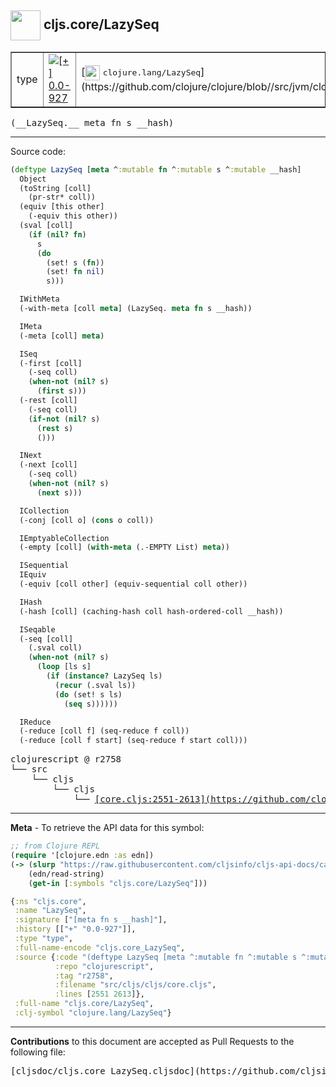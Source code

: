 ## <img width="48px" valign="middle" src="http://i.imgur.com/Hi20huC.png"> cljs.core/LazySeq

 <table border="1">
<tr>

<td>type</td>
<td><a href="https://github.com/cljsinfo/cljs-api-docs/tree/0.0-927"><img valign="middle" alt="[+] 0.0-927" src="https://img.shields.io/badge/+-0.0--927-lightgrey.svg"></a> </td>
<td>
[<img height="24px" valign="middle" src="http://i.imgur.com/1GjPKvB.png"> <samp>clojure.lang/LazySeq</samp>](https://github.com/clojure/clojure/blob//src/jvm/clojure/lang/LazySeq.java)
</td>
</tr>
</table>

 <samp>
(__LazySeq.__ meta fn s __hash)<br>
</samp>

---





Source code:

```clj
(deftype LazySeq [meta ^:mutable fn ^:mutable s ^:mutable __hash]
  Object
  (toString [coll]
    (pr-str* coll))
  (equiv [this other]
    (-equiv this other))
  (sval [coll]
    (if (nil? fn)
      s
      (do
        (set! s (fn))
        (set! fn nil)
        s)))

  IWithMeta
  (-with-meta [coll meta] (LazySeq. meta fn s __hash))

  IMeta
  (-meta [coll] meta)

  ISeq
  (-first [coll]
    (-seq coll)
    (when-not (nil? s)
      (first s)))
  (-rest [coll]
    (-seq coll)
    (if-not (nil? s)
      (rest s)
      ()))

  INext
  (-next [coll]
    (-seq coll)
    (when-not (nil? s)
      (next s)))

  ICollection
  (-conj [coll o] (cons o coll))

  IEmptyableCollection
  (-empty [coll] (with-meta (.-EMPTY List) meta))

  ISequential
  IEquiv
  (-equiv [coll other] (equiv-sequential coll other))

  IHash
  (-hash [coll] (caching-hash coll hash-ordered-coll __hash))

  ISeqable
  (-seq [coll]
    (.sval coll)
    (when-not (nil? s)
      (loop [ls s]
        (if (instance? LazySeq ls)
          (recur (.sval ls))
          (do (set! s ls)
            (seq s))))))

  IReduce
  (-reduce [coll f] (seq-reduce f coll))
  (-reduce [coll f start] (seq-reduce f start coll)))
```

 <pre>
clojurescript @ r2758
└── src
    └── cljs
        └── cljs
            └── <ins>[core.cljs:2551-2613](https://github.com/clojure/clojurescript/blob/r2758/src/cljs/cljs/core.cljs#L2551-L2613)</ins>
</pre>


---

__Meta__ - To retrieve the API data for this symbol:

```clj
;; from Clojure REPL
(require '[clojure.edn :as edn])
(-> (slurp "https://raw.githubusercontent.com/cljsinfo/cljs-api-docs/catalog/cljs-api.edn")
    (edn/read-string)
    (get-in [:symbols "cljs.core/LazySeq"]))
```

```clj
{:ns "cljs.core",
 :name "LazySeq",
 :signature ["[meta fn s __hash]"],
 :history [["+" "0.0-927"]],
 :type "type",
 :full-name-encode "cljs.core_LazySeq",
 :source {:code "(deftype LazySeq [meta ^:mutable fn ^:mutable s ^:mutable __hash]\n  Object\n  (toString [coll]\n    (pr-str* coll))\n  (equiv [this other]\n    (-equiv this other))\n  (sval [coll]\n    (if (nil? fn)\n      s\n      (do\n        (set! s (fn))\n        (set! fn nil)\n        s)))\n\n  IWithMeta\n  (-with-meta [coll meta] (LazySeq. meta fn s __hash))\n\n  IMeta\n  (-meta [coll] meta)\n\n  ISeq\n  (-first [coll]\n    (-seq coll)\n    (when-not (nil? s)\n      (first s)))\n  (-rest [coll]\n    (-seq coll)\n    (if-not (nil? s)\n      (rest s)\n      ()))\n\n  INext\n  (-next [coll]\n    (-seq coll)\n    (when-not (nil? s)\n      (next s)))\n\n  ICollection\n  (-conj [coll o] (cons o coll))\n\n  IEmptyableCollection\n  (-empty [coll] (with-meta (.-EMPTY List) meta))\n\n  ISequential\n  IEquiv\n  (-equiv [coll other] (equiv-sequential coll other))\n\n  IHash\n  (-hash [coll] (caching-hash coll hash-ordered-coll __hash))\n\n  ISeqable\n  (-seq [coll]\n    (.sval coll)\n    (when-not (nil? s)\n      (loop [ls s]\n        (if (instance? LazySeq ls)\n          (recur (.sval ls))\n          (do (set! s ls)\n            (seq s))))))\n\n  IReduce\n  (-reduce [coll f] (seq-reduce f coll))\n  (-reduce [coll f start] (seq-reduce f start coll)))",
          :repo "clojurescript",
          :tag "r2758",
          :filename "src/cljs/cljs/core.cljs",
          :lines [2551 2613]},
 :full-name "cljs.core/LazySeq",
 :clj-symbol "clojure.lang/LazySeq"}

```

---

__Contributions__ to this document are accepted as Pull Requests to the following file:

 <pre>
[cljsdoc/cljs.core_LazySeq.cljsdoc](https://github.com/cljsinfo/cljs-api-docs/blob/master/cljsdoc/cljs.core_LazySeq.cljsdoc)
</pre>

